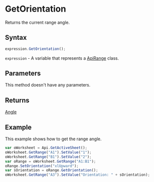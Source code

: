 # GetOrientation

Returns the current range angle.

## Syntax

```javascript
expression.GetOrientation();
```

`expression` - A variable that represents a [ApiRange](../ApiRange.md) class.

## Parameters

This method doesn't have any parameters.

## Returns

[Angle](../../Enumeration/Angle.md)

## Example

This example shows how to get the range angle.

```javascript editor-xlsx
var oWorksheet = Api.GetActiveSheet();
oWorksheet.GetRange("A1").SetValue("1");
oWorksheet.GetRange("B1").SetValue("2");
var oRange = oWorksheet.GetRange("A1:B1");
oRange.SetOrientation("xlUpward");
var sOrientation = oRange.GetOrientation();
oWorksheet.GetRange("A3").SetValue("Orientation: " + sOrientation);
```

